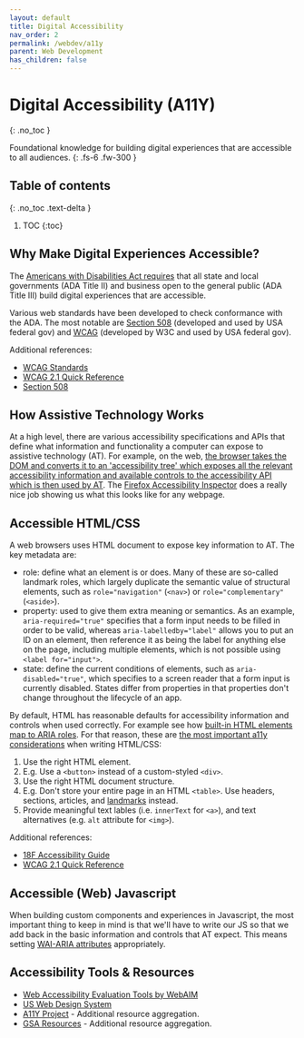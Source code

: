 ```yaml
---
layout: default
title: Digital Accessibility
nav_order: 2
permalink: /webdev/a11y
parent: Web Development
has_children: false
---
```


# Digital Accessibility (A11Y)
{: .no_toc }

Foundational knowledge for building digital experiences that are accessible to all audiences.
{: .fs-6 .fw-300 }

## Table of contents
{: .no_toc .text-delta }

1. TOC
{:toc}

## Why Make Digital Experiences Accessible?

The [Americans with Disabilities Act requires](https://www.ada.gov/resources/web-guidance/) that all state and local governments (ADA Title II) and business open to 
the general public (ADA Title III) build digital experiences that are accessible.

Various web standards have been developed to check conformance with the ADA. The most notable are [Section 508](https://www.access-board.gov/ict/) (developed and used by USA federal gov) and [WCAG](https://www.w3.org/WAI/standards-guidelines/wcag/) (developed by W3C and used by USA federal gov).

Additional references:
* [WCAG Standards](https://www.w3.org/WAI/standards-guidelines/wcag/)
* [WCAG 2.1 Quick Reference](https://www.w3.org/WAI/WCAG21/quickref/)
* [Section 508](https://www.access-board.gov/ict/)

## How Assistive Technology Works

At a high level, there are various accessibility specifications and APIs that define what information
and functionality a computer can expose to assistive technology (AT). For example, on the web, [the browser 
takes the DOM and converts it to an 'accessibility tree' which exposes all the relevant accessibility 
information and available controls to the accessibility API which is then used by AT](https://www.smashingmagazine.com/2015/03/web-accessibility-with-accessibility-api/). The [Firefox Accessibility Inspector](https://firefox-source-docs.mozilla.org/devtools-user/accessibility_inspector/)
does a really nice job showing us what this looks like for any webpage.

## Accessible HTML/CSS

A web browsers uses HTML document to expose key information to AT. The key metadata are:
* role: define what an element is or does. Many of these are so-called landmark roles, which largely duplicate the semantic value of structural elements, such as `role="navigation"` (`<nav>`) or `role="complementary"` (`<aside>`).
* property: used to give them extra meaning or semantics. As an example, `aria-required="true"` specifies that a form input needs to be filled in order to be valid, whereas `aria-labelledby="label"` allows you to put an ID on an element, then reference it as being the label for anything else on the page, including multiple elements, which is not possible using `<label for="input">`.
* state: define the current conditions of elements, such as `aria-disabled="true"`, which specifies to a screen reader that a form input is currently disabled. States differ from properties in that properties don't change throughout the lifecycle of an app.

By default, HTML has reasonable defaults for accessibility information and controls when used correctly. For example see how [built-in HTML elements map to ARIA roles](https://www.w3.org/TR/html-aam-1.0/). For that reason, these
are [the most important a11y considerations](https://developer.mozilla.org/en-US/docs/Learn/Accessibility/HTML) when writing HTML/CSS:
1. Use the right HTML element.
  1. E.g. Use a `<button>` instead of a custom-styled `<div>`.
2. Use the right HTML document structure.
  1. E.g. Don't store your entire page in an HTML `<table>`. Use headers, sections, articles, and [landmarks](https://accessibility.18f.gov/landmarks/) instead.
3. Provide meaningful text lables (i.e. `innerText` for `<a>`), and text alternatives (e.g. `alt` attribute for `<img>`).

Additional references:
* [18F Accessibility Guide](https://accessibility.18f.gov/)
* [WCAG 2.1 Quick Reference](https://www.w3.org/WAI/WCAG21/quickref/)

## Accessible (Web) Javascript

When building custom components and experiences in Javascript, the most important thing to keep in mind is that we'll have to write our JS so that we add back in
the basic information and controls that AT expect. This means setting [WAI-ARIA attributes](https://developer.mozilla.org/en-US/docs/Learn/Accessibility/WAI-ARIA_basics) appropriately.

## Accessibility Tools & Resources

* [Web Accessibility Evaluation Tools by WebAIM](https://wave.webaim.org/)
* [US Web Design System](https://designsystem.digital.gov/)
* [A11Y Project](https://www.a11yproject.com/) - Additional resource aggregation.
* [GSA Resources](https://digital.gov/topics/accessibility/) - Additional resource aggregation.